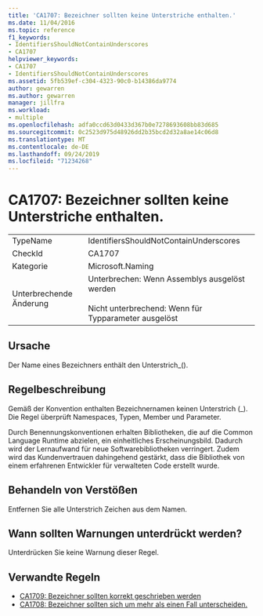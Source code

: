 ```yaml
---
title: 'CA1707: Bezeichner sollten keine Unterstriche enthalten.'
ms.date: 11/04/2016
ms.topic: reference
f1_keywords:
- IdentifiersShouldNotContainUnderscores
- CA1707
helpviewer_keywords:
- CA1707
- IdentifiersShouldNotContainUnderscores
ms.assetid: 5fb539ef-c304-4323-90c0-b14386da9774
author: gewarren
ms.author: gewarren
manager: jillfra
ms.workload:
- multiple
ms.openlocfilehash: adfa0ccd63d0433d367b0e7278693608bb83d685
ms.sourcegitcommit: 0c2523d975d48926dd2b35bcd2d32a8ae14c06d8
ms.translationtype: MT
ms.contentlocale: de-DE
ms.lasthandoff: 09/24/2019
ms.locfileid: "71234268"
---
```

# <a name="ca1707-identifiers-should-not-contain-underscores"></a>CA1707: Bezeichner sollten keine Unterstriche enthalten.

|||
|-|-|
|TypeName|IdentifiersShouldNotContainUnderscores|
|CheckId|CA1707|
|Kategorie|Microsoft.Naming|
|Unterbrechende Änderung|Unterbrechen: Wenn Assemblys ausgelöst werden<br /><br /> Nicht unterbrechend: Wenn für Typparameter ausgelöst|

## <a name="cause"></a>Ursache

Der Name eines Bezeichners enthält den Unterstrich\_().

## <a name="rule-description"></a>Regelbeschreibung

Gemäß der Konvention enthalten Bezeichnernamen keinen Unterstrich (\_). Die Regel überprüft Namespaces, Typen, Member und Parameter.

Durch Benennungskonventionen erhalten Bibliotheken, die auf die Common Language Runtime abzielen, ein einheitliches Erscheinungsbild. Dadurch wird der Lernaufwand für neue Softwarebibliotheken verringert. Zudem wird das Kundenvertrauen dahingehend gestärkt, dass die Bibliothek von einem erfahrenen Entwickler für verwalteten Code erstellt wurde.

## <a name="how-to-fix-violations"></a>Behandeln von Verstößen

Entfernen Sie alle Unterstrich Zeichen aus dem Namen.

## <a name="when-to-suppress-warnings"></a>Wann sollten Warnungen unterdrückt werden?

Unterdrücken Sie keine Warnung dieser Regel.

## <a name="related-rules"></a>Verwandte Regeln

- [CA1709: Bezeichner sollten korrekt geschrieben werden](../code-quality/ca1709-identifiers-should-be-cased-correctly.md)
- [CA1708: Bezeichner sollten sich um mehr als einen Fall unterscheiden.](../code-quality/ca1708-identifiers-should-differ-by-more-than-case.md)
